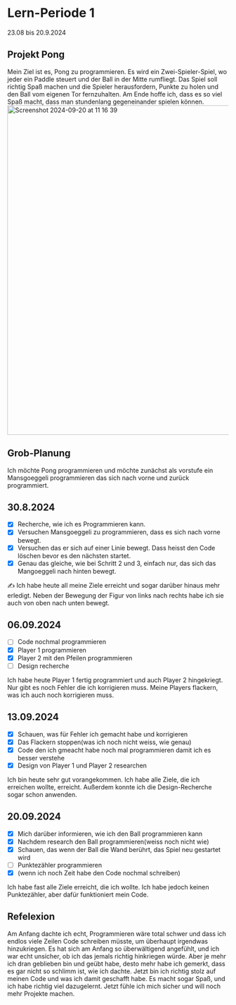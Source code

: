 # Lern-Periode 1
23.08 bis 20.9.2024

## Projekt Pong
Mein Ziel ist es, Pong zu programmieren. Es wird ein Zwei-Spieler-Spiel,
wo jeder ein Paddle steuert und der Ball in der Mitte rumfliegt. 
Das Spiel soll richtig Spaß machen und die Spieler herausfordern, Punkte zu holen und den Ball vom eigenen Tor fernzuhalten.
Am Ende hoffe ich, dass es so viel Spaß macht, dass man stundenlang gegeneinander spielen können.
<img width="748" alt="Screenshot 2024-09-20 at 11 16 39" src="https://github.com/user-attachments/assets/f825407e-46e1-4d36-b7f8-94683c3a1fb0">

## Grob-Planung

Ich möchte Pong programmieren und möchte zunächst als vorstufe ein Mansgoeggeli programmieren das sich nach vorne und zurück programmiert.

## 30.8.2024

- [x] Recherche, wie ich es Programmieren kann.
- [x] Versuchen Mansgoeggeli zu programmieren, dass es sich nach vorne bewegt.
- [x] Versuchen das er sich auf einer Linie bewegt. Dass heisst den Code löschen bevor es den nächsten startet.
- [x] Genau das gleiche, wie bei Schritt 2 und 3, einfach nur, das sich das Mangoeggeli nach hinten bewegt.

✍️ Ich habe heute all meine Ziele erreicht und sogar darüber hinaus mehr erledigt.
Neben der Bewegung der Figur von links nach rechts habe ich sie auch von oben nach unten bewegt.


 ## 06.09.2024

- [ ] Code nochmal programmieren
- [x] Player 1 programmieren
- [x] Player 2 mit den Pfeilen programmieren
- [ ] Design recherche

Ich habe heute Player 1 fertig programmiert und auch Player 2 hingekriegt. 
Nur gibt es noch Fehler die ich korrigieren muss. Meine Players flackern, was ich auch noch korrigieren muss.

## 13.09.2024

- [x] Schauen, was für Fehler ich gemacht habe und korrigieren
- [x] Das Flackern stoppen(was ich noch nicht weiss, wie genau)
- [x] Code den ich gmeacht habe noch mal programmieren damit ich es besser verstehe
- [x] Design von Player 1 und Player 2 researchen

Ich bin heute sehr gut vorangekommen. Ich habe alle Ziele, die ich erreichen wollte, erreicht. 
Außerdem konnte ich die Design-Recherche sogar schon anwenden.

 ## 20.09.2024

 - [x] Mich darüber informieren, wie ich den Ball programmieren kann
 - [x] Nachdem research den Ball programmieren(weiss noch nicht wie)
 - [x] Schauen, das wenn der Ball die Wand berührt, das Spiel neu gestartet wird
 - [ ] Punktezähler programmieren
 - [x] (wenn ich noch Zeit habe den Code nochmal schreiben)

Ich habe fast alle Ziele erreicht, die ich wollte. Ich habe jedoch keinen Punktezähler,
aber dafür funktioniert mein Code.

## Refelexion
Am Anfang dachte ich echt, Programmieren wäre total schwer und dass ich endlos viele Zeilen Code schreiben müsste, um überhaupt irgendwas hinzukriegen. Es hat sich am Anfang so überwältigend angefühlt, und ich war echt unsicher, ob ich das jemals richtig hinkriegen würde. Aber je mehr ich dran geblieben bin und geübt habe, desto mehr habe ich gemerkt, dass es gar nicht so schlimm ist, wie ich dachte. Jetzt bin ich richtig stolz auf meinen Code und was ich damit geschafft habe. Es macht sogar Spaß, und ich habe richtig viel dazugelernt. Jetzt fühle ich mich sicher und will noch mehr Projekte machen.

